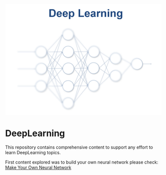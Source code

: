 
<p align="center">
    <a href="https://github.com/andreisantos2099/DeepLearning">
        <img src="https://github.com/andreisantos2099/DeepLearning/blob/main/Assets/DeepLearning_Logo.png?raw=true">
    </a>
</p>

# DeepLearning 
This repository contains comprehensive content to support any effort to learn DeepLearning topics. 

First content explored was to build your own neural network please check:
  <a href="https://github.com/andreisantos2099/DeepLearning/tree/main/MakeYourOwnNetwork">Make Your Own Neural Network</a>
